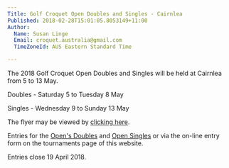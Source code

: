```yaml
---
Title: Golf Croquet Open Doubles and Singles - Cairnlea
Published: 2018-02-28T15:01:05.8053149+11:00
Author:
  Name: Susan Linge
  Email: croquet.australia@gmail.com
  TimeZoneId: AUS Eastern Standard Time

---
```

The 2018 Golf Croquet Open Doubles and Singles will be held at Cairnlea from 5 to 13 May.

Doubles - Saturday 5 to Tuesday 8 May

Singles - Wednesday 9 to Sunday 13 May

The flyer may be viewed by [clicking here](/2018-gc-singles-flier.pdf).

Entries for the [Open's Doubles](/tournaments/2018/gc/open-doubles) and [Open Singles](/tournaments/2018/gc/open-singles) or via the on-line entry form on the tournaments page of this website.

Entries close 19 April 2018.
